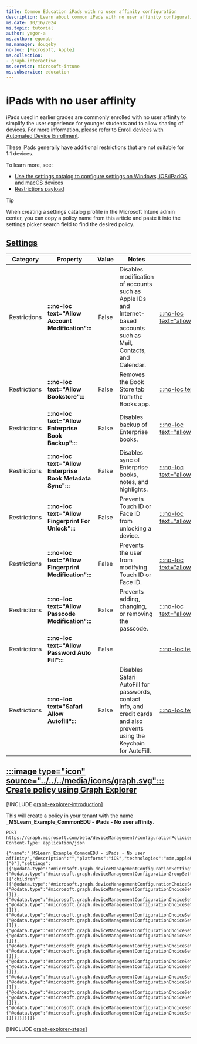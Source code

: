 ```yaml
---
title: Common Education iPads with no user affinity configuration
description: Learn about common iPads with no user affinity configuration used by Education organizations in Intune.
ms.date: 10/16/2024
ms.topic: tutorial
author: yegor-a
ms.author: egorabr
ms.manager: dougeby
no-loc: [Microsoft, Apple]
ms.collection: 
- graph-interactive
ms.service: microsoft-intune
ms.subservice: education
---
```


# iPads with no user affinity

iPads used in earlier grades are commonly enrolled with no user affinity to simplify the user experience for younger students and to allow sharing of devices. For more information, please refer to [Enroll devices with Automated Device Enrollment](/mem/intune/industry/education/tutorial-school-deployment/enroll-ios-ade).

These iPads generally have additional restrictions that are not suitable for 1:1 devices.

To learn more, see:

- [Use the settings catalog to configure settings on Windows, iOS/iPadOS and macOS devices](/mem/intune/configuration/settings-catalog)
- [Restrictions payload](https://developer.apple.com/documentation/devicemanagement/restrictions)

> [!TIP]
> When creating a settings catalog profile in the Microsoft Intune admin center, you can copy a policy name from this article and paste it into the settings picker search field to find the desired policy.

## [**Settings**](#tab/settings)

| **Category** | **Property** | **Value** | **Notes** | **Payload property** |
|---|---|:---:|---|---|
| Restrictions | **:::no-loc text="Allow Account Modification":::** | False | Disables modification of accounts such as Apple IDs and Internet-based accounts such as Mail, Contacts, and Calendar. | [:::no-loc text="allowAccountModification":::](https://developer.apple.com/documentation/devicemanagement/restrictions) |
| Restrictions | **:::no-loc text="Allow Bookstore":::** | False | Removes the Book Store tab from the Books app. | [:::no-loc text="allowBookstore":::](https://developer.apple.com/documentation/devicemanagement/restrictions) |
| Restrictions | **:::no-loc text="Allow Enterprise Book Backup":::** | False | Disables backup of Enterprise books. | [:::no-loc text="allowEnterpriseBookBackup":::](https://developer.apple.com/documentation/devicemanagement/restrictions) |
| Restrictions | **:::no-loc text="Allow Enterprise Book Metadata Sync":::** | False | Disables sync of Enterprise books, notes, and highlights. | [:::no-loc text="allowEnterpriseBookMetadataSync":::](https://developer.apple.com/documentation/devicemanagement/restrictions) |
| Restrictions | **:::no-loc text="Allow Fingerprint For Unlock":::** | False | Prevents Touch ID or Face ID from unlocking a device. | [:::no-loc text="allowFingerprintForUnlock":::](https://developer.apple.com/documentation/devicemanagement/restrictions) |
| Restrictions | **:::no-loc text="Allow Fingerprint Modification":::** | False | Prevents the user from modifying Touch ID or Face ID. | [:::no-loc text="allowFingerprintModification":::](https://developer.apple.com/documentation/devicemanagement/restrictions) |
| Restrictions | **:::no-loc text="Allow Passcode Modification":::** | False | Prevents adding, changing, or removing the passcode. | [:::no-loc text="allowPasscodeModification":::](https://developer.apple.com/documentation/devicemanagement/restrictions) |
| Restrictions | **:::no-loc text="Allow Password Auto Fill":::** | False | | [:::no-loc text="allowPasswordAutoFill":::](https://developer.apple.com/documentation/devicemanagement/restrictions) |
| Restrictions | **:::no-loc text="Safari Allow Autofill":::** | False | Disables Safari AutoFill for passwords, contact info, and credit cards and also prevents using the Keychain for AutoFill. | [:::no-loc text="safariAllowAutoFill":::](https://developer.apple.com/documentation/devicemanagement/restrictions) |

## [:::image type="icon" source="../../../media/icons/graph.svg"::: **Create policy using Graph Explorer**](#tab/graph)

[!INCLUDE [graph-explorer-introduction](../../../includes/graph-explorer-intro.md)]

This will create a policy in your tenant with the name **_MSLearn_Example_CommonEDU - iPads - No user affinity**.

```msgraph-interactive
POST https://graph.microsoft.com/beta/deviceManagement/configurationPolicies
Content-Type: application/json

{"name":"_MSLearn_Example_CommonEDU - iPads - No user affinity","description":"","platforms":"iOS","technologies":"mdm,appleRemoteManagement","roleScopeTagIds":["0"],"settings":[{"@odata.type":"#microsoft.graph.deviceManagementConfigurationSetting","settingInstance":{"@odata.type":"#microsoft.graph.deviceManagementConfigurationGroupSettingCollectionInstance","settingDefinitionId":"com.apple.applicationaccess_com.apple.applicationaccess","groupSettingCollectionValue":[{"children":[{"@odata.type":"#microsoft.graph.deviceManagementConfigurationChoiceSettingInstance","settingDefinitionId":"com.apple.applicationaccess_allowaccountmodification","choiceSettingValue":{"@odata.type":"#microsoft.graph.deviceManagementConfigurationChoiceSettingValue","value":"com.apple.applicationaccess_allowaccountmodification_false","children":[]}},{"@odata.type":"#microsoft.graph.deviceManagementConfigurationChoiceSettingInstance","settingDefinitionId":"com.apple.applicationaccess_allowbookstore","choiceSettingValue":{"@odata.type":"#microsoft.graph.deviceManagementConfigurationChoiceSettingValue","value":"com.apple.applicationaccess_allowbookstore_false","children":[]}},{"@odata.type":"#microsoft.graph.deviceManagementConfigurationChoiceSettingInstance","settingDefinitionId":"com.apple.applicationaccess_allowenterprisebookbackup","choiceSettingValue":{"@odata.type":"#microsoft.graph.deviceManagementConfigurationChoiceSettingValue","value":"com.apple.applicationaccess_allowenterprisebookbackup_false","children":[]}},{"@odata.type":"#microsoft.graph.deviceManagementConfigurationChoiceSettingInstance","settingDefinitionId":"com.apple.applicationaccess_allowenterprisebookmetadatasync","choiceSettingValue":{"@odata.type":"#microsoft.graph.deviceManagementConfigurationChoiceSettingValue","value":"com.apple.applicationaccess_allowenterprisebookmetadatasync_false","children":[]}},{"@odata.type":"#microsoft.graph.deviceManagementConfigurationChoiceSettingInstance","settingDefinitionId":"com.apple.applicationaccess_allowfingerprintforunlock","choiceSettingValue":{"@odata.type":"#microsoft.graph.deviceManagementConfigurationChoiceSettingValue","value":"com.apple.applicationaccess_allowfingerprintforunlock_false","children":[]}},{"@odata.type":"#microsoft.graph.deviceManagementConfigurationChoiceSettingInstance","settingDefinitionId":"com.apple.applicationaccess_allowfingerprintmodification","choiceSettingValue":{"@odata.type":"#microsoft.graph.deviceManagementConfigurationChoiceSettingValue","value":"com.apple.applicationaccess_allowfingerprintmodification_false","children":[]}},{"@odata.type":"#microsoft.graph.deviceManagementConfigurationChoiceSettingInstance","settingDefinitionId":"com.apple.applicationaccess_allowpasscodemodification","choiceSettingValue":{"@odata.type":"#microsoft.graph.deviceManagementConfigurationChoiceSettingValue","value":"com.apple.applicationaccess_allowpasscodemodification_false","children":[]}},{"@odata.type":"#microsoft.graph.deviceManagementConfigurationChoiceSettingInstance","settingDefinitionId":"com.apple.applicationaccess_allowpasswordautofill","choiceSettingValue":{"@odata.type":"#microsoft.graph.deviceManagementConfigurationChoiceSettingValue","value":"com.apple.applicationaccess_allowpasswordautofill_false","children":[]}},{"@odata.type":"#microsoft.graph.deviceManagementConfigurationChoiceSettingInstance","settingDefinitionId":"com.apple.applicationaccess_safariallowautofill","choiceSettingValue":{"@odata.type":"#microsoft.graph.deviceManagementConfigurationChoiceSettingValue","value":"com.apple.applicationaccess_safariallowautofill_false","children":[]}}]}]}}]}
```

[!INCLUDE [graph-explorer-steps](../../../includes/graph-explorer-steps.md)]

---
